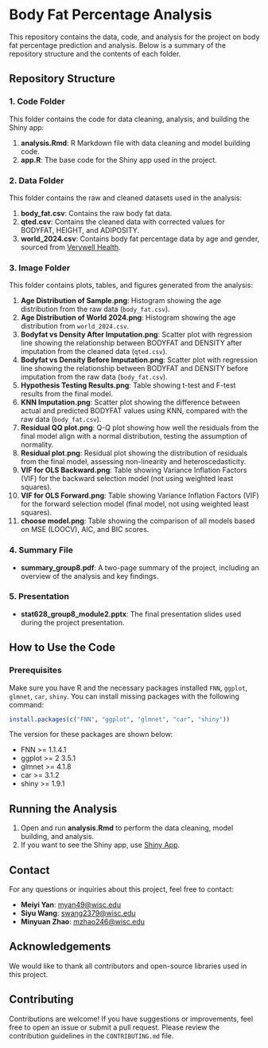 # Body Fat Percentage Analysis

This repository contains the data, code, and analysis for the project on body fat percentage prediction and analysis. Below is a summary of the repository structure and the contents of each folder.

## Repository Structure

### 1. Code Folder
This folder contains the code for data cleaning, analysis, and building the Shiny app:
1. **analysis.Rmd**: R Markdown file with data cleaning and model building code.
2. **app.R**: The base code for the Shiny app used in the project.

### 2. Data Folder
This folder contains the raw and cleaned datasets used in the analysis:
1. **body_fat.csv**: Contains the raw body fat data.
2. **qted.csv**: Contains the cleaned data with corrected values for BODYFAT, HEIGHT, and ADIPOSITY.
3. **world_2024.csv**: Contains body fat percentage data by age and gender, sourced from [Verywell Health](https://www.verywellhealth.com/body-fat-percentage-chart-8550202).

### 3. Image Folder
This folder contains plots, tables, and figures generated from the analysis:
1. **Age Distribution of Sample.png**: Histogram showing the age distribution from the raw data (`body_fat.csv`).
2. **Age Distribution of World 2024.png**: Histogram showing the age distribution from `world_2024.csv`.
3. **Bodyfat vs Density After Imputation.png**: Scatter plot with regression line showing the relationship between BODYFAT and DENSITY after imputation from the cleaned data (`qted.csv`).
4. **Bodyfat vs Density Before Imputation.png**: Scatter plot with regression line showing the relationship between BODYFAT and DENSITY before imputation from the raw data (`body_fat.csv`).
5. **Hypothesis Testing Results.png**: Table showing t-test and F-test results from the final model.
6. **KNN Imputation.png**: Scatter plot showing the difference between actual and predicted BODYFAT values using KNN, compared with the raw data (`body_fat.csv`).
7. **Residual QQ plot.png**: Q-Q plot showing how well the residuals from the final model align with a normal distribution, testing the assumption of normality.
8. **Residual plot.png**: Residual plot showing the distribution of residuals from the final model, assessing non-linearity and heteroscedasticity.
9. **VIF for OLS Backward.png**: Table showing Variance Inflation Factors (VIF) for the backward selection model (not using weighted least squares).
10. **VIF for OLS Forward.png**: Table showing Variance Inflation Factors (VIF) for the forward selection model (final model, not using weighted least squares).
11. **choose model.png**: Table showing the comparison of all models based on MSE (LOOCV), AIC, and BIC scores.

### 4. Summary File
- **summary_group8.pdf**: A two-page summary of the project, including an overview of the analysis and key findings.

### 5. Presentation
- **stat628_group8_module2.pptx**: The final presentation slides used during the project presentation.

## How to Use the Code

### Prerequisites
Make sure you have R and the necessary packages installed `FNN`, `ggplot`, `glmnet`, `car`, `shiny`. You can install missing packages with the following command:

```r
install.packages(c("FNN", "ggplot", "glmnet", "car", "shiny"))
```
The version for these packages are shown below:
- FNN >= 1.1.4.1
- ggplot >= 2 3.5.1
- glmnet >= 4.1.8
- car >= 3.1.2
- shiny >= 1.9.1
  
## Running the Analysis
1. Open and run **analysis.Rmd** to perform the data cleaning, model building, and analysis.
2. If you want to see the Shiny app, use [Shiny App](https://uw-madison-stat628-project2-mci.shinyapps.io/stat628_project2/).

## Contact
For any questions or inquiries about this project, feel free to contact:
- **Meiyi Yan**: myan49@wisc.edu
- **Siyu Wang**: swang2379@wisc.edu
- **Minyuan Zhao**: mzhao246@wisc.edu

## Acknowledgements
We would like to thank all contributors and open-source libraries used in this project.

## Contributing
Contributions are welcome! If you have suggestions or improvements, feel free to open an issue or submit a pull request. Please review the contribution guidelines in the `CONTRIBUTING.md` file.
